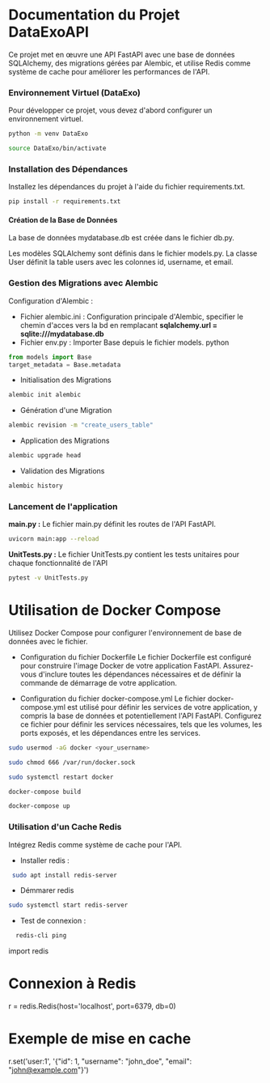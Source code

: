# Documentation du Projet DataExoAPI

Ce projet met en œuvre une API FastAPI avec une base de données SQLAlchemy, des migrations gérées par Alembic, et utilise Redis comme système de cache pour améliorer les performances de l'API.

### Environnement Virtuel (DataExo)

Pour développer ce projet, vous devez d'abord configurer un environnement virtuel.

```bash
python -m venv DataExo
```
```bash
source DataExo/bin/activate
```

### Installation des Dépendances

Installez les dépendances du projet à l'aide du fichier requirements.txt.

```bash
pip install -r requirements.txt
```
#### Création de la Base de Données

La base de données mydatabase.db est créée dans le fichier db.py.

Les modèles SQLAlchemy sont définis dans le fichier models.py. La classe User définit la table users avec les colonnes id, username, et email.

### Gestion des Migrations avec Alembic

Configuration d'Alembic : 

* Fichier alembic.ini : Configuration principale d'Alembic, specifier le chemin d'acces vers la bd en remplacant **sqlalchemy.url = sqlite:///mydatabase.db**
* Fichier env.py : Importer Base depuis le fichier models.
 python
```python
from models import Base
target_metadata = Base.metadata
```
* Initialisation des Migrations
```bash
alembic init alembic
```
* Génération d'une Migration
```bash
alembic revision -m "create_users_table"
```
* Application des Migrations
```bash
alembic upgrade head
```
* Validation des Migrations
```bash
alembic history
```
### Lancement de l'application 

**main.py :**  Le fichier main.py définit les routes de l'API FastAPI.
```bash 
uvicorn main:app --reload
```

**UnitTests.py :** Le fichier UnitTests.py contient les tests unitaires pour chaque fonctionnalité de l'API

```bash 
pytest -v UnitTests.py
```

# Utilisation de Docker Compose

Utilisez Docker Compose pour configurer l'environnement de base de données avec le fichier. 

* Configuration du fichier Dockerfile
Le fichier Dockerfile est configuré pour construire l'image Docker de votre application FastAPI. Assurez-vous d'inclure toutes les dépendances nécessaires et de définir la commande de démarrage de votre application.

* Configuration du fichier docker-compose.yml
Le fichier docker-compose.yml est utilisé pour définir les services de votre application, y compris la base de données et potentiellement l'API FastAPI. Configurez ce fichier pour définir les services nécessaires, tels que les volumes, les ports exposés, et les dépendances entre les services.
```bash 
sudo usermod -aG docker <your_username>

sudo chmod 666 /var/run/docker.sock

sudo systemctl restart docker

docker-compose build

docker-compose up
```

### Utilisation d'un Cache Redis

Intégrez Redis comme système de cache pour l'API.
* Installer redis :
 ```bash
  sudo apt install redis-server
```
* Démmarer redis 
```bash 
sudo systemctl start redis-server
```
* Test de connexion :
```bash
  redis-cli ping
```
import redis

# Connexion à Redis
r = redis.Redis(host='localhost', port=6379, db=0)

# Exemple de mise en cache
r.set('user:1', '{"id": 1, "username": "john_doe", "email": "john@example.com"}')
